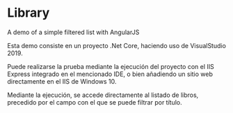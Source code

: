 # Library
A demo of a simple filtered list with AngularJS

Esta demo consiste en un proyecto .Net Core, haciendo uso de VisualStudio 2019.

Puede realizarse la prueba mediante la ejecución del proyecto con el IIS Express integrado en el mencionado IDE, o bien añadiendo un sitio web directamente en el IIS de Windows 10.

Mediante la ejecución, se accede directamente al listado de libros, precedido por el campo con el que se puede filtrar por título.
